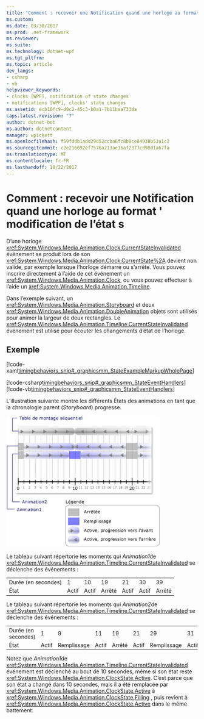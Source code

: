 ```yaml
---
title: "Comment : recevoir une Notification quand une horloge au format &#39; modification de l’état s"
ms.custom: 
ms.date: 03/30/2017
ms.prod: .net-framework
ms.reviewer: 
ms.suite: 
ms.technology: dotnet-wpf
ms.tgt_pltfrm: 
ms.topic: article
dev_langs:
- csharp
- vb
helpviewer_keywords:
- clocks [WPF], notification of state changes
- notifications [WPF], clocks' state changes
ms.assetid: ecb10fc9-d0c2-45c3-b0a1-7b11baa733da
caps.latest.revision: "7"
author: dotnet-bot
ms.author: dotnetcontent
manager: wpickett
ms.openlocfilehash: f59fddb1add29d52ccba6fc8b8ce84938b53a1c2
ms.sourcegitcommit: c2e216692ef7576a213ae16af2377cd98d1a67fa
ms.translationtype: MT
ms.contentlocale: fr-FR
ms.lasthandoff: 10/22/2017
---
```

# <a name="how-to-receive-notification-when-a-clock39s-state-changes"></a>Comment : recevoir une Notification quand une horloge au format &#39; modification de l’état s
D’une horloge <xref:System.Windows.Media.Animation.Clock.CurrentStateInvalidated> événement se produit lors de son <xref:System.Windows.Media.Animation.Clock.CurrentState%2A> devient non valide, par exemple lorsque l’horloge démarre ou s’arrête. Vous pouvez inscrire directement à l’aide de cet événement un <xref:System.Windows.Media.Animation.Clock>, ou vous pouvez effectuer à l’aide un <xref:System.Windows.Media.Animation.Timeline>.  
  
 Dans l’exemple suivant, un <xref:System.Windows.Media.Animation.Storyboard> et deux <xref:System.Windows.Media.Animation.DoubleAnimation> objets sont utilisés pour animer la largeur de deux rectangles. Le <xref:System.Windows.Media.Animation.Timeline.CurrentStateInvalidated> événement est utilisé pour écouter les changements d’état de l’horloge.  
  
## <a name="example"></a>Exemple  
 [!code-xaml[timingbehaviors_snip#_graphicsmm_StateExampleMarkupWholePage](../../../../samples/snippets/csharp/VS_Snippets_Wpf/timingbehaviors_snip/CSharp/StateExample.xaml#_graphicsmm_stateexamplemarkupwholepage)]  
  
 [!code-csharp[timingbehaviors_snip#_graphicsmm_StateEventHandlers](../../../../samples/snippets/csharp/VS_Snippets_Wpf/timingbehaviors_snip/CSharp/StateExample.xaml.cs#_graphicsmm_stateeventhandlers)]
 [!code-vb[timingbehaviors_snip#_graphicsmm_StateEventHandlers](../../../../samples/snippets/visualbasic/VS_Snippets_Wpf/timingbehaviors_snip/visualbasic/stateexample.xaml.vb#_graphicsmm_stateeventhandlers)]  
  
 L’illustration suivante montre les différents États des animations en tant que la chronologie parent (*Storyboard*) progresse.  
  
 ![États d’horloge pour une table de montage séquentiel avec deux animations](../../../../docs/framework/wpf/graphics-multimedia/media/graphicsmm-3timelines.png "graphicsmm_3timelines")  
  
 Le tableau suivant répertorie les moments qui *Animation1*de <xref:System.Windows.Media.Animation.Timeline.CurrentStateInvalidated> se déclenche des événements :  
  
||||||||  
|-|-|-|-|-|-|-|  
|Durée (en secondes)|1|10|19|21|30|39|  
|État|Actif|Actif|Arrêté|Actif|Actif|Arrêté|  
  
 Le tableau suivant répertorie les moments qui *Animation2*de <xref:System.Windows.Media.Animation.Timeline.CurrentStateInvalidated> se déclenche des événements :  
  
||||||||||  
|-|-|-|-|-|-|-|-|-|  
|Durée (en secondes)|1|9|11|19|21|29|31|39|  
|État|Actif|Remplissage|Actif|Arrêté|Actif|Remplissage|Actif|Arrêté|  
  
 Notez que *Animation1*de <xref:System.Windows.Media.Animation.Timeline.CurrentStateInvalidated> événement est déclenché au bout de 10 secondes, même si son état reste <xref:System.Windows.Media.Animation.ClockState.Active>. C’est parce que son état a changé dans 10 secondes, mais il a été remplacée par <xref:System.Windows.Media.Animation.ClockState.Active> à <xref:System.Windows.Media.Animation.ClockState.Filling> , puis revient à <xref:System.Windows.Media.Animation.ClockState.Active> dans le même battement.
